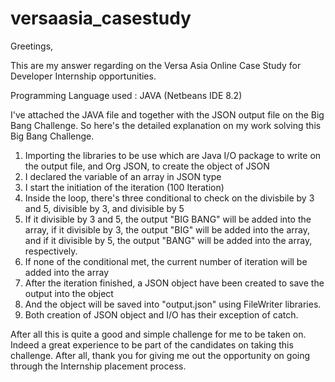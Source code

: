 # versaasia_casestudy
Greetings,

This are my answer regarding on the Versa Asia Online Case Study for Developer Internship opportunities. 

Programming Language used : JAVA (Netbeans IDE 8.2)

I've attached the JAVA file and together with the JSON output file on the Big Bang Challenge. So here's the detailed explanation on my work solving this Big Bang Challenge.

1) Importing the libraries to be use which are Java I/O package to write on the output file, and Org JSON, to create the object of JSON
2) I declared the variable of an array in JSON type
3) I start the initiation of the iteration (100 Iteration)
4) Inside the loop, there's three conditional to check on the divisbile by 3 and 5, divisible by 3, and divisible by 5
5) If it divisible by 3 and 5, the output "BIG BANG" will be added into the array, if it divisible by 3, the output "BIG" will be added into the array, and if it divisible by 5, the output "BANG" will be added into the array, respectively.
6) If none of the conditional met, the current number of iteration will be added into the array
7) After the iteration finished, a JSON object have been created to save the output into the object
8) And the object will be saved into "output.json" using FileWriter libraries.
9) Both creation of JSON object and I/O has their exception of catch.

After all this is quite a good and simple challenge for me to be taken on. Indeed a great experience to be part of the candidates on taking this challenge. After all, thank you for giving me out the opportunity on going through the Internship placement process.
